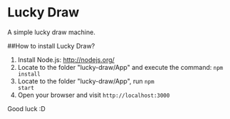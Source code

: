 Lucky Draw
==========

A simple lucky draw machine.

##How to install Lucky Draw?

1. Install Node.js: http://nodejs.org/
2. Locate to the folder "lucky-draw/App" and execute the command: <code>npm install</code>
3. Locate to the folder "lucky-draw/App", run <code>npm start</code>
4. Open your browser and visit <code>http://localhost:3000</code>

Good luck :D
